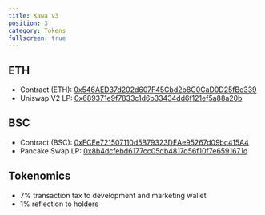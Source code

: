 ```yaml
---
title: Kawa v3
position: 3
category: Tokens
fullscreen: true
---
```


## ETH
- Contract (ETH): [0x546AED37d202d607F45Cbd2b8C0CaD0D25fBe339](https://etherscan.io/token/0x546AED37d202d607F45Cbd2b8C0CaD0D25fBe339)
- Uniswap V2 LP: [0x689371e9f7833c1d6b33434dd6f121ef5a88a20b](https://etherscan.io/address/0x689371e9f7833c1d6b33434dd6f121ef5a88a20b)

## BSC
- Contract (BSC): [0xFCEe721507110d5B79323DEAe95267d09bc415A4](https://bscscan.com/token/0xFCEe721507110d5B79323DEAe95267d09bc415A4)
- Pancake Swap LP: [0x8b4dcfebd6177cc05db4817d56f10f7e6591671d](https://bscscan.com/address/0x8b4dcfebd6177cc05db4817d56f10f7e6591671d)

## Tokenomics

- 7% transaction tax to development and marketing wallet
- 1% reflection to holders
